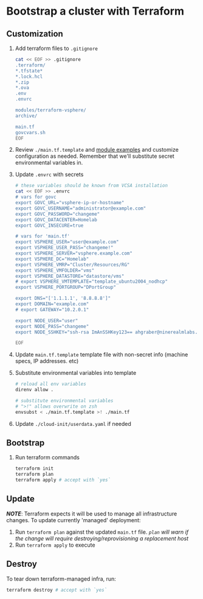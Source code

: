 # Bootstrap a cluster with Terraform

## Customization

1. Add terraform files to `.gitignore`

   ```sh
   cat << EOF >> .gitignore
   .terraform/
   *.tfstate*
   *.lock.hcl
   *.zip
   *.ova
   .env
   .envrc

   modules/terraform-vsphere/
   archive/

   main.tf
   govcvars.sh
   EOF
   ```

2. Review `./main.tf.template` and [module examples](https://github.com/Terraform-VMWare-Modules/) and customize configuration as needed. Remember that we'll substitute secret environmental variables in.

3. Update `.envrc` with secrets

   ```sh
   # these variables should be known from VCSA installation
   cat << EOF >> .envrc
   # vars for govc
   export GOVC_URL="vsphere-ip-or-hostname"
   export GOVC_USERNAME="administrator@example.com"
   export GOVC_PASSWORD="changeme"
   export GOVC_DATACENTER=Homelab
   export GOVC_INSECURE=true

   # vars for 'main.tf'
   export VSPHERE_USER="user@example.com"
   export VSPHERE_USER_PASS="changeme!"
   export VSPHERE_SERVER="vsphere.example.com"
   export VSPHERE_DC="Homelab"
   export VSPHERE_VMRP="Cluster/Resources/RG"
   export VSPHERE_VMFOLDER="vms"
   export VSPHERE_DATASTORE="datastore/vms"
   # export VSPHERE_VMTEMPLATE="template_ubuntu2004_nodhcp"
   export VSPHERE_PORTGROUP="DPortGroup"

   export DNS="['1.1.1.1', '8.8.8.8']"
   export DOMAIN="example.com"
   # export GATEWAY="10.2.0.1"

   export NODE_USER="user"
   export NODE_PASS="changeme"
   export NODE_SSHKEY="ssh-rsa ImAnSSHKey123== ahgraber@ninerealmlabs.com"

   EOF
   ```

4. Update `main.tf.template` template file with non-secret info (machine specs, IP addresses. etc)

5. Substitute environmental variables into template

   ```zsh
   # reload all env variables
   direnv allow .

   # substitute environmental variables
   # ">!" allows overwrite on zsh
   envsubst < ./main.tf.template >! ./main.tf
   ```

6. Update `./cloud-init/userdata.yaml` if needed

## Bootstrap

1. Run terraform commands

   ```sh
   terraform init
   terraform plan
   terraform apply # accept with `yes`
   ```

## Update

_**NOTE**_: Terraform expects it will be used to manage all infrastructure changes.
To update currently 'managed' deployment:

1. Run `terraform plan` against the updated `main.tf` file. _`plan` will warn if the change will require destroying/reprovisioning a replacement host_
2. Run `terraform apply` to execute

## Destroy

To tear down terraform-managed infra, run:

```sh
terraform destroy # accept with `yes`
```
